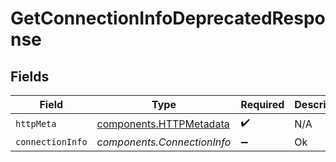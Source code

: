 # GetConnectionInfoDeprecatedResponse


## Fields

| Field                                                              | Type                                                               | Required                                                           | Description                                                        |
| ------------------------------------------------------------------ | ------------------------------------------------------------------ | ------------------------------------------------------------------ | ------------------------------------------------------------------ |
| `httpMeta`                                                         | [components.HTTPMetadata](../../models/components/httpmetadata.md) | :heavy_check_mark:                                                 | N/A                                                                |
| `connectionInfo`                                                   | *components.ConnectionInfo*                                        | :heavy_minus_sign:                                                 | Ok                                                                 |